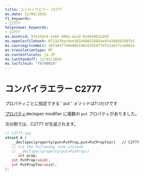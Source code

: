 ```yaml
---
title: コンパイラエラー C2777
ms.date: 11/04/2016
f1_keywords:
- C2777
helpviewer_keywords:
- C2777
ms.assetid: 5fe158c0-2a65-488a-aca2-61d4a8b32d43
ms.openlocfilehash: 67132f0acbee3614d8032685ae454386d97b8fb1
ms.sourcegitcommit: 16fa847794b60bf40c67d20f74751a67fccb602e
ms.translationtype: MT
ms.contentlocale: ja-JP
ms.lasthandoff: 12/03/2019
ms.locfileid: "74740014"
---
```

# <a name="compiler-error-c2777"></a>コンパイラエラー C2777

プロパティごとに指定できる ' put ' メソッドは1つだけです

[プロパティ](../../cpp/property-cpp.md)declspec modifier に複数の `put` プロパティがありました。

次の例では、C2777 が生成されます。

```cpp
// C2777.cpp
struct A {
   __declspec(property(put=PutProp,put=PutPropToo))   // C2777
   // try the following line instead
   // __declspec(property(put=PutProp))
      int prop;
   int PutProp(void);
   int PutPropToo(void);
};
```
